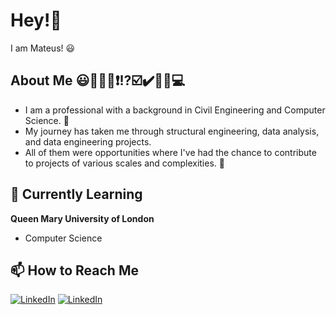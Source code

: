 # Hey!👋

I am Mateus! 😃

## About Me 😃📖📝❌❗⁉️☑️✔️💭💡💻
- I am a professional with a background in Civil Engineering and Computer Science. 📝
- My journey has taken me through structural engineering, data analysis, and data engineering projects. 
- All of them were opportunities where I've had the chance to contribute to projects of various scales and complexities. 💯

## 🌱 Currently Learning
**Queen Mary University of London**
- Computer Science

## 📫 How to Reach Me
[![LinkedIn](https://github.com/mmateus-fc/readme_files/blob/main/images/linkedin_icon.png)](https://www.linkedin.com/in/mateus-f-c)
[![LinkedIn](https://github.com/mmateus-fc/readme_files/raw/main/images/linkedin_icon.png)](https://www.linkedin.com/in/mateus-f-c)

<!---
mmateus-fc/mmateus-fc is a ✨ special ✨ repository because its `README.md` (this file) appears on your GitHub profile.
You can click the Preview link to take a look at your changes.
--->
